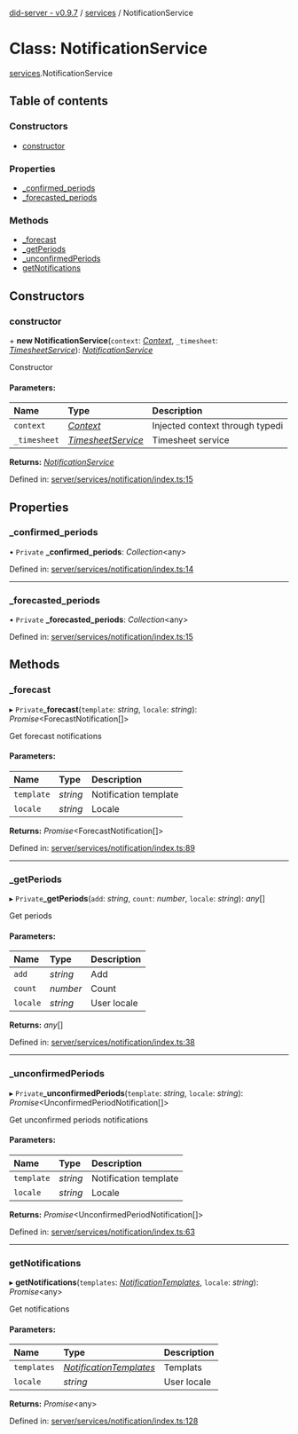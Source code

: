[did-server - v0.9.7](../README.md) / [services](../modules/services.md) / NotificationService

# Class: NotificationService

[services](../modules/services.md).NotificationService

## Table of contents

### Constructors

- [constructor](services.notificationservice.md#constructor)

### Properties

- [\_confirmed\_periods](services.notificationservice.md#_confirmed_periods)
- [\_forecasted\_periods](services.notificationservice.md#_forecasted_periods)

### Methods

- [\_forecast](services.notificationservice.md#_forecast)
- [\_getPeriods](services.notificationservice.md#_getperiods)
- [\_unconfirmedPeriods](services.notificationservice.md#_unconfirmedperiods)
- [getNotifications](services.notificationservice.md#getnotifications)

## Constructors

### constructor

\+ **new NotificationService**(`context`: [*Context*](graphql_context.context.md), `_timesheet`: [*TimesheetService*](services.timesheetservice.md)): [*NotificationService*](services.notificationservice.md)

Constructor

#### Parameters:

Name | Type | Description |
:------ | :------ | :------ |
`context` | [*Context*](graphql_context.context.md) | Injected context through typedi   |
`_timesheet` | [*TimesheetService*](services.timesheetservice.md) | Timesheet service    |

**Returns:** [*NotificationService*](services.notificationservice.md)

Defined in: [server/services/notification/index.ts:15](https://github.com/Puzzlepart/did/blob/dev/server/services/notification/index.ts#L15)

## Properties

### \_confirmed\_periods

• `Private` **\_confirmed\_periods**: *Collection*<any\>

Defined in: [server/services/notification/index.ts:14](https://github.com/Puzzlepart/did/blob/dev/server/services/notification/index.ts#L14)

___

### \_forecasted\_periods

• `Private` **\_forecasted\_periods**: *Collection*<any\>

Defined in: [server/services/notification/index.ts:15](https://github.com/Puzzlepart/did/blob/dev/server/services/notification/index.ts#L15)

## Methods

### \_forecast

▸ `Private`**_forecast**(`template`: *string*, `locale`: *string*): *Promise*<ForecastNotification[]\>

Get forecast notifications

#### Parameters:

Name | Type | Description |
:------ | :------ | :------ |
`template` | *string* | Notification template   |
`locale` | *string* | Locale    |

**Returns:** *Promise*<ForecastNotification[]\>

Defined in: [server/services/notification/index.ts:89](https://github.com/Puzzlepart/did/blob/dev/server/services/notification/index.ts#L89)

___

### \_getPeriods

▸ `Private`**_getPeriods**(`add`: *string*, `count`: *number*, `locale`: *string*): *any*[]

Get periods

#### Parameters:

Name | Type | Description |
:------ | :------ | :------ |
`add` | *string* | Add   |
`count` | *number* | Count   |
`locale` | *string* | User locale    |

**Returns:** *any*[]

Defined in: [server/services/notification/index.ts:38](https://github.com/Puzzlepart/did/blob/dev/server/services/notification/index.ts#L38)

___

### \_unconfirmedPeriods

▸ `Private`**_unconfirmedPeriods**(`template`: *string*, `locale`: *string*): *Promise*<UnconfirmedPeriodNotification[]\>

Get unconfirmed periods notifications

#### Parameters:

Name | Type | Description |
:------ | :------ | :------ |
`template` | *string* | Notification template   |
`locale` | *string* | Locale    |

**Returns:** *Promise*<UnconfirmedPeriodNotification[]\>

Defined in: [server/services/notification/index.ts:63](https://github.com/Puzzlepart/did/blob/dev/server/services/notification/index.ts#L63)

___

### getNotifications

▸ **getNotifications**(`templates`: [*NotificationTemplates*](graphql.notificationtemplates.md), `locale`: *string*): *Promise*<any\>

Get notifications

#### Parameters:

Name | Type | Description |
:------ | :------ | :------ |
`templates` | [*NotificationTemplates*](graphql.notificationtemplates.md) | Templats   |
`locale` | *string* | User locale    |

**Returns:** *Promise*<any\>

Defined in: [server/services/notification/index.ts:128](https://github.com/Puzzlepart/did/blob/dev/server/services/notification/index.ts#L128)
